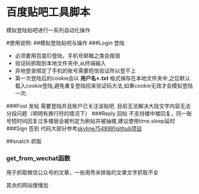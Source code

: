 # 百度贴吧工具脚本
模拟登陆贴吧进行一系列自动化操作

#使用说明:
##模拟登陆贴吧与操作
###Login 登陆
- 必须要用百度ID登陆，手机号邮箱之类会报错
- 验证码抓取到本地文件夹中,从终端输入
- 异地登录绑定了手机的账号需要短信验证所以登不上
- 第一次登陆后的cookie会以 **用户名+.txt** 格式保存在本地文件夹中,之后默认载入cookie登陆,避免重复登陆招来验证码大法,如果cookie无效才会模拟登陆一次.

###Post 发帖
需要登陆并且账户已关注该贴吧.
目前无法解决大段文字内容无法分段问题（明明有换行符的情况下）
###Reply 回帖
不支持楼中楼回复，同一账号短时间回复过多楼层会被判定为刷帖并被抽楼,建议使用time.sleep延时
###Sign 签到
代码大部分参考[skyline75489的github项目](https://github.com/skyline75489/baidu-tieba-auto-sign)

##snatch 抓取
### get\_from_wechat函数
用于抓取微信公众号的文章，一些用秀米排版的文章文字抓取不全

其余的网站慢慢加

